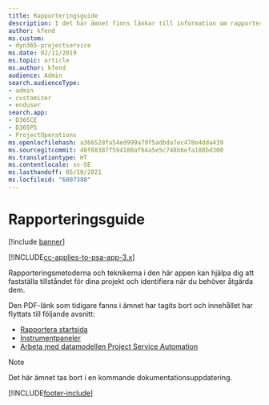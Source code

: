 ```yaml
---
title: Rapporteringsguide
description: I det här ämnet finns länkar till information om rapportering.
author: kfend
ms.custom:
- dyn365-projectservice
ms.date: 02/11/2019
ms.topic: article
ms.author: kfend
audience: Admin
search.audienceType:
- admin
- customizer
- enduser
search.app:
- D365CE
- D365PS
- ProjectOperations
ms.openlocfilehash: a366528fa54ed999a79f5adbda7ec478e4dda439
ms.sourcegitcommit: 40f68387f594180af64a5e5c748b6efa188bd300
ms.translationtype: HT
ms.contentlocale: sv-SE
ms.lasthandoff: 05/10/2021
ms.locfileid: "6007388"
---
```

# <a name="reporting-guide"></a>Rapporteringsguide

[!include [banner](../../includes/psa-now-project-operations.md)]

[!INCLUDE[cc-applies-to-psa-app-3.x](../../includes/cc-applies-to-psa-app-3x.md)]

Rapporteringsmetoderna och teknikerna i den här appen kan hjälpa dig att fastställa tillståndet för dina projekt och identifiera när du behöver åtgärda dem. 

Den PDF-länk som tidigare fanns i ämnet har tagits bort och innehållet har flyttats till följande avsnitt:

- [Rapportera startsida](../reports-reporting-dynamics-365-project-service.md)
- [Instrumentpaneler](../reports-dashboards.md)
- [Arbeta med datamodellen Project Service Automation](../reports-working-project-service-data-model.md)

> [!NOTE]
> Det här ämnet tas bort i en kommande dokumentationsuppdatering. 


[!INCLUDE[footer-include](../../includes/footer-banner.md)]